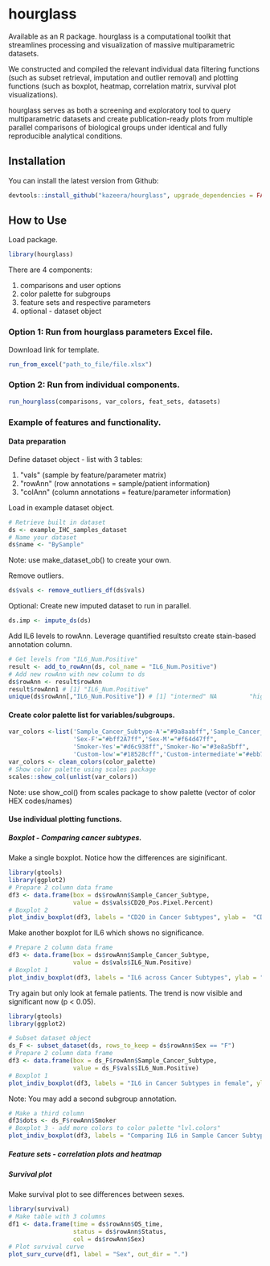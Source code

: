 # hourglass

<!-- badges: start -->
  <!-- badges: end -->
  Available as an R package. hourglass is a computational toolkit that streamlines processing and visualization of massive multiparametric datasets.

<!-- badges: start -->
  <!-- badges: end -->
  
   We constructed and compiled the relevant individual data filtering functions (such as subset retrieval, imputation and outlier removal) and plotting functions (such as boxplot, heatmap, correlation matrix, survival plot visualizations). 
   
   hourglass serves as both a screening and exploratory tool to query multiparametric datasets and create publication-ready plots from multiple parallel comparisons of biological groups under identical and fully reproducible analytical conditions.   

## Installation
You can install the latest version from Github:
``` r
devtools::install_github("kazeera/hourglass", upgrade_dependencies = FALSE)
```

## How to Use 
Load package.
``` r
library(hourglass)
```

There are 4 components:
  1) comparisons and user options
2) color palette for subgroups
3) feature sets and respective parameters
4) optional - dataset object

### Option 1: Run from hourglass parameters Excel file.
Download  link for template.
``` r
run_from_excel("path_to_file/file.xlsx")
```


### Option 2: Run from individual components. 
``` r
run_hourglass(comparisons, var_colors, feat_sets, datasets)
```

### Example of features and functionality.
#### Data preparation
Define dataset object - list with 3 tables: 
  1) "vals" (sample by feature/parameter matrix)
2) "rowAnn" (row annotations = sample/patient information)
3) "colAnn" (column annotations = feature/parameter information)

Load in example dataset object.
``` r
# Retrieve built in dataset
ds <- example_IHC_samples_dataset
# Name your dataset
ds$name <- "BySample"
```
Note: use make_dataset_ob() to create your own.


Remove outliers.
``` r
ds$vals <- remove_outliers_df(ds$vals)
```

Optional: Create new imputed dataset to run in parallel. 
``` r
ds.imp <- impute_ds(ds)
```

Add IL6 levels to rowAnn. Leverage quantified resultsto create stain-based annotation column.
``` r
# Get levels from "IL6_Num.Positive"
result <- add_to_rowAnn(ds, col_name = "IL6_Num.Positive")
# Add new rowAnn with new column to ds 
ds$rowAnn <- result$rowAnn
result$rowAnn1 # [1] "IL6_Num.Positive"
unique(ds$rowAnn[,"IL6_Num.Positive"]) # [1] "intermed" NA         "high"     "low"     
```

#### Create color palette list for variables/subgroups.
``` r
var_colors <-list('Sample_Cancer_Subtype-A'="#9a8aabff",'Sample_Cancer_Subtype-B'="#9446e8ff", 'Sample_Cancer_Subtype-C'="#3b3374ff",
                  'Sex-F'="#bff2A7ff",'Sex-M'="#f64d47ff",
                  'Smoker-Yes'="#d6c938ff",'Smoker-No'="#3e8a5bff",
                  'Custom-low'="#18528cff",'Custom-intermediate'="#ebb7b7ff",'Custom-high'="#911919ff")
var_colors <- clean_colors(color_palette)
# Show color palette using scales package
scales::show_col(unlist(var_colors))
```
Note: use show_col() from scales package to show palette (vector of color HEX codes/names)

#### Use individual plotting functions.

##### Boxplot - Comparing cancer subtypes.
Make a single boxplot. Notice how the differences are siginificant.
``` r
library(gtools)
library(ggplot2)
# Prepare 2 column data frame
df3 <- data.frame(box = ds$rowAnn$Sample_Cancer_Subtype,
                  value = ds$vals$CD20_Pos.Pixel.Percent)
# Boxplot 2
plot_indiv_boxplot(df3, labels = "CD20 in Cancer Subtypes", ylab =  "CD20_Pos.Pixel.Percent", x = "", lvl.colors = c(A="#9a8aabff",B="#9446e8ff", C="#3b3374ff"), save.to.file = F)
```


Make another boxplot for IL6 which shows no significance.
``` r
# Prepare 2 column data frame
df3 <- data.frame(box = ds$rowAnn$Sample_Cancer_Subtype,
                  value = ds$vals$IL6_Num.Positive)
# Boxplot 1
plot_indiv_boxplot(df3, labels = "IL6 across Cancer Subtypes", ylab = "IL6_Num.Positive", lvl.colors = c(A="#9a8aabff", B="#9446e8ff", C="#3b3374ff"), save.to.file = F)

```

Try again but only look at female patients. The trend is now visible and significant now (p < 0.05).
``` r
library(gtools)
library(ggplot2)

# Subset dataset object
ds_F <- subset_dataset(ds, rows_to_keep = ds$rowAnn$Sex == "F")
# Prepare 2 column data frame
df3 <- data.frame(box = ds_F$rowAnn$Sample_Cancer_Subtype,
                  value = ds_F$vals$IL6_Num.Positive)
# Boxplot 1
plot_indiv_boxplot(df3, labels = "IL6 in Cancer Subtypes in female", ylab = "IL6_Num.Positive", lvl.colors = c(A="#9a8aabff",B="#9446e8ff", C="#3b3374ff"), save.to.file = F)

```

Note: You may add a second subgroup annotation.
``` r
# Make a third column
df3$dots <- ds_F$rowAnn$Smoker
# Boxplot 3 - add more colors to color palette "lvl.colors"
plot_indiv_boxplot(df3, labels = "Comparing IL6 in Sample Cancer Subtypes", lvl.colors = c(A="#9a8aabff",B="#9446e8ff", C="#3b3374ff", 'Yes'="#d6c938ff",'No'="#3e8a5bff"), save.to.file = F)
```

##### Feature sets - correlation plots and heatmap

##### Survival plot
Make survival plot to see differences between sexes.
``` r
library(survival)
# Make table with 3 columns
df1 <- data.frame(time = ds$rowAnn$OS_time,
                  status = ds$rowAnn$Status, 
                  col = ds$rowAnn$Sex)
# Plot survival curve
plot_surv_curve(df1, label = "Sex", out_dir = ".")
```
